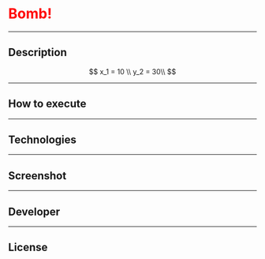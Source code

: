 # <span style="color: red;">Bomb!</span>
___

## Description
$$
x_1 = 10 \\
y_2 = 30\\
$$
___

## How to execute
___

## Technologies
___

## Screenshot
___

## Developer

___

## License
